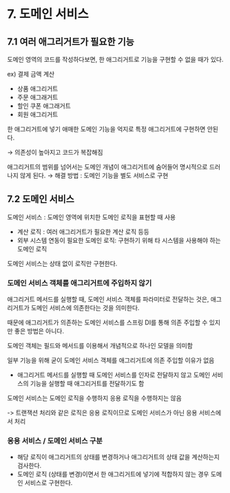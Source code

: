 # 7. 도메인 서비스


## 7.1 여러 애그리거트가 필요한 기능

도메인 영역의 코드를 작성하다보면, 한 애그리거트로 기능을 구현할 수 없을 때가 있다.

ex) 결제 금액 계산

- 상품 애그리거트
- 주문 애그래거트
- 할인 쿠폰 애그래거트
- 회원 애그리거트


한 애그리거트에 넣기 애매한 도메인 기능을 억지로 특정 애그리거트에 구현하면 안된다.

→ 의존성이 높아지고 코드가 복잡해짐

애그리거트의 범위를 넘어서는 도메인 개념이 애그리거트에 숨어들어 명시적으로 드러나지 않게 된다.
→ 해결 방법 : 도메인 기능을 별도 서비스로 구현

## 7.2 도메인 서비스

도메인 서비스 :  도메인 영역에 위치한 도메인 로직을 표현할 때 사용

- 계산 로직 : 여러 애그리거트가 필요한 계산 로직 등등
- 외부 시스템 연동이 필요한 도메인 로직: 구현하기 위해 타 시스템을 사용해야 하는 도메인 로직

도메인 서비스는 상태 없이 로직만 구현한다.

### 도메인 서비스 객체를 애그리거트에 주입하지 않기

애그리거트 메서드를 실행할 때, 도메인 서비스 객체를 파라미터로 전달하는 것은, 애그리거트가 도메인 서비스에 의존한다는 것을 의미한다.

때문에 애그리거트가 의존하는 도메인 서비스를 스프링 DI를 통해 의존 주입할 수 있지만 좋은 방법은 아니다.

도메인 객체는 필드와 메서드를 이용해서 개념적으로 하나인 모델을 의미함

 일부 기능을 위해 굳이 도메인 서비스 객체를 애그리거트에 의존 주입할 이유가 없음

- 애그리거트 메서드를 실행할 때 도메인 서비스를 인자로 전달하지 않고 도메인 서비스의 기능을 실행할 때 애그리거트를 전달하기도 함

도메인 서비스는 도메인 로직을 수행하지 응용 로직을 수행하지는 않음 

-> 트랜잭션 처리와 같은 로직은 응용 로직이므로 도메인 서비스가 아닌 응용 서비스에서 처리

### 응용 서비스 / 도메인 서비스 구분

- 해당 로직이 애그리거트의 상태를 변경하거나 애그리거트의 상태 값을 계산하는지 검사한다.
- 도메인 로직 (상태를 변경)이면서 한 애그리거트에 넣기에 적합하지 않는 경우 도메인 서비스로 구현한다.